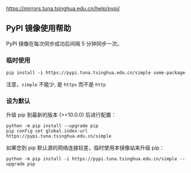 https://mirrors.tuna.tsinghua.edu.cn/help/pypi/



## PyPI 镜像使用帮助

PyPI 镜像在每次同步成功后间隔 5 分钟同步一次。

### 临时使用

```
pip install -i https://pypi.tuna.tsinghua.edu.cn/simple some-package
```

注意，`simple` 不能少, 是 `https` 而不是 `http`

### 设为默认

升级 pip 到最新的版本 (>=10.0.0) 后进行配置：

```
python -m pip install --upgrade pip
pip config set global.index-url https://pypi.tuna.tsinghua.edu.cn/simple
```

如果您到 pip 默认源的网络连接较差，临时使用本镜像站来升级 pip：

```
python -m pip install -i https://pypi.tuna.tsinghua.edu.cn/simple --upgrade pip
```
